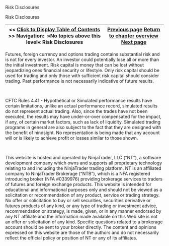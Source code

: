 ﻿


Risk Disclosures






















Risk Disclosures







| \<\< [Click to Display Table of Contents](risk_disclosures.md) \>\> **Navigation:**   »No topics above this level«   Risk Disclosures | [Previous page](8_0_1_0.md) [Return to chapter overview](welcome.md) [Next page](risks_of_electronic_trading_wi.md) |
| --- | --- |











Futures, foreign currency and options trading contains substantial risk and is not for every investor. An investor could potentially lose all or more than the initial investment. Risk capital is money that can be lost without jeopardizing ones financial security or lifestyle. Only risk capital should be used for trading and only those with sufficient risk capital should consider trading. Past performance is not necessarily indicative of future results.


 


CFTC Rules 4\.41 \- Hypothetical or Simulated performance results have certain limitations, unlike an actual performance record, simulated results do not represent actual trading. Also, since the trades have not been executed, the results may have under\-or\-over compensated for the impact, if any, of certain market factors, such as lack of liquidity. Simulated trading programs in general are also subject to the fact that they are designed with the benefit of hindsight. No representation is being made that any account will or is likely to achieve profit or losses similar to those shown.


 


This website is hosted and operated by NinjaTrader, LLC (“NT”), a software development company which owns and supports all proprietary technology relating to and including the NinjaTrader trading platform. NT is an affiliated company to NinjaTrader Brokerage (“NTB”), which is a NFA registered introducing broker (NFA \#0339976\) providing brokerage services to traders of futures and foreign exchange products. This website is intended for educational and informational purposes only and should not be viewed as a solicitation or recommendation of any product, service or trading strategy. No offer or solicitation to buy or sell securities, securities derivative or futures products of any kind, or any type of trading or investment advice, recommendation or strategy, is made, given, or in any manner endorsed by any NT affiliate and the information made available on this Web site is not an offer or solicitation of any kind. Specific questions related to a brokerage account should be sent to your broker directly. The content and opinions expressed on this website are those of the authors and do not necessarily reflect the official policy or position of NT or any of its affiliates.


 


 









